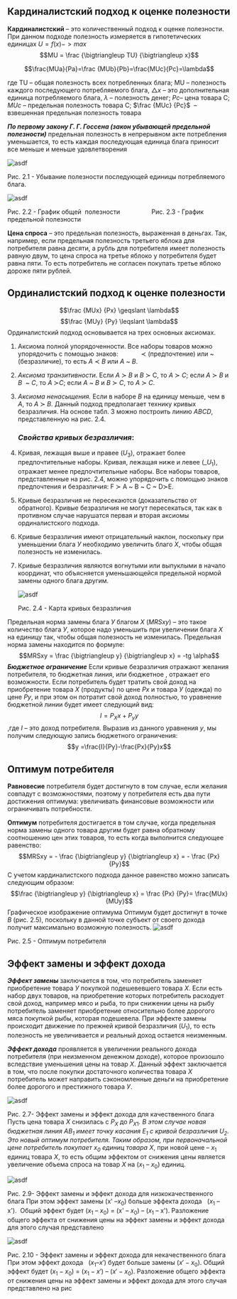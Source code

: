 ## Кардиналистский подход к оценке полезности

**Кардиналистский** – это количественный подход к оценке полезности. При данном подходе полезность измеряется в гипотетических единицах $U= f(x) -> max$
$$MU = \frac {\bigtriangleup TU} {\bigtriangleup x}$$


$$\frac{MUa}{Pa}=\frac {MUb}{Pb}=\frac{MUc}{Pc}=\lambda$$

где TU – общая полезность всех потребленных блага; MU – полезность каждого последующего потребляемого блага, $\bigtriangleup x$ – это дополнительная единица потребляемого блага, $\lambda$ – полезность денег; $Рс$– цена товара С; $MUс$ – предельная полезность товара С; $\frac {MUc} {Pc}$  – взвешенная предельная полезность товара

**_По первому закону Г. Г. Госсена (закон убывающей предельной полезности)_** предельная полезность в непрерывном акте потребления уменьшается, то есть каждая последующая единица блага приносит все меньше и меньше удовлетворения

![asdf](Pictures/10.png)

Рис. 2.1  - Убывание полезности последующей единицы потребляемого блага.

![asdf](Pictures/11.png)

Рис. 2.2 - График общей  полезности                  Рис. 2.3 - График предельной полезности

**Цена спроса** – это предельная полезность, выраженная в деньгах. Так, например, если предельная полезность третьего яблока для потребителя равна десяти, а рубль для потребителя имеет полезность равную двум, то цена спроса на третье яблоко у потребителя будет равна пяти. То есть потребитель не согласен покупать третье яблоко дороже пяти рублей.
## Ординалистский подход к оценке полезности
$$\frac {MUx} {Px} \geqslant \lambda$$
$$\frac {MUy} {Py} \leqslant \lambda$$
Ординалистский подход основывается на трех основных аксиомах.

1. Аксиома полной упорядоченности.
   Все наборы товаров можно упорядочить с помощью знаков:            
   $\prec$  (предпочтение) или ~ (безразличие), то есть _А_ $\prec$ _В_ или _А_ ~ _В_.
2. _Аксиома транзитивности._
   Если _А_ $\succ$ _В_ и _В_ $\succ$ С, то _А_ $\succ$ _С_;
   если _А_ $\succ$ _В_ и _В_  ~ _С_, то _А_ $\succ$_С_;
   если _А_ ~ _В_ и _В_ $\succ$ _С_, то _А_ $\succ$ _С_.
3. _Аксиома ненасыщения._ 
   Если в наборе _В_ на единицу меньше, чем в _А_, то _А_ $\succ$ _В_.
   Данный подход предполагает технику кривых безразличия. На основе табл. 3 можно построить линию _ABCD_, представленную на рис. 2.4.
   
   ### **_Свойства кривых безразличия_**:
1. Кривая, лежащая выше и правее ($U_3$), отражает более предпочтительные наборы. Кривая, лежащая ниже и левее (_$U_1$), отражает менее предпочтительные наборы. Все наборы товаров, представленные на рис. 2.4, можно упорядочить с помощью знаков предпочтения и безразличия: F $\succ$ A ~ В ~ C ~ D$\succ$E.
2. Кривые безразличия не пересекаются (доказательство от обратного). Кривые безразличия не могут пересекаться, так как в противном случае нарушатся первая и вторая аксиомы ординалистского подхода.
3. Кривые безразличия имеют отрицательный наклон, поскольку при уменьшении блага _У_ необходимо увеличить благо _Х_, чтобы общая полезность не изменилась.
4. Кривые безразличия являются вогнутыми или выпуклыми в начало координат, что объясняется уменьшающейся предельной нормой замены одного блага другим.

    ![asdf](Pictures/12.png)
    
	Рис. 2.4 - Карта кривых безразличия

Предельная норма замены блага _У_ благом _Х_ ($MRSxy$) – это такое количество блага _У_, которое надо уменьшить при увеличении блага _Х_ на единицу так, чтобы общая полезность не изменилась.
Предельная норма замены находится по формуле:
$$MRSxy = \frac {\bigtriangleup y} {\bigtriangleup x} = -tg \alpha$$
**_Бюджетное ограничение_**
Если кривые безразличия отражают желания потребителя, то бюджетная линия, или бюджетное , отражает его возможности.
Если потребитель будет тратить свой доход на приобретение товара _Х_ (продукты) по цене _Px_ и товара _У_ (одежда) по цене _Pу_, и при этом он потратит свой доход полностью, то уравнение бюджетной линии будет имеет следующий вид:
$$I = P_Xx + P_yy$$
,где _I_ – это доход потребителя.
Выразив из данного уравнения _у_, мы получим следующую запись бюджетного ограничения:
$$y =\frac{I}{Py}-\frac{Px}{Py}x$$

## Оптимум потребителя

**Равновесие** потребителя будет достигнуто в том случае, если желания совпадут с возможностями, поэтому у потребителя есть два пути достижения оптимума: увеличивать финансовые возможности или ограничивать потребности.

**Оптимум** потребителя достигается в том случае, когда предельная норма замены одного товара другим будет равна обратному соотношению цен этих товаров, то есть когда выполнится следующее равенство:
$$MRSxy = - \frac {\bigtriangleup y} {\bigtriangleup x} = - \frac {Px} {Py}$$
С учетом кардиналистского подхода данное равенство можно записать следующим образом:
$$\frac {\bigtriangleup y} {\bigtriangleup x} = \frac {Px} {Py}= \frac{MUx} {MUy}$$
Графическое изображение оптимума
Оптимум будет достигнут в точке _В_ (рис. 2.5), поскольку в данной точке субъект от своего дохода получит максимально возможную полезность.
![asdf](Pictures/15.png)

Рис. 2.5 - Оптимум потребителя

## Эффект замены и эффект дохода
**_Эффект замены_** заключается в том, что потребитель заменяет приобретение товара _У_ покупкой подешевевшего товара _Х_. Если есть набор двух товаров, на приобретение которых потребитель расходует свой доход, например мясо и рыба, то при снижении цены на рыбу потребитель заменяет приобретение относительно более дорогого мяса покупкой рыбы, которая подешевела. При эффекте замены происходит движение по прежней кривой безразличия ($U_1$), то есть полезность не увеличивается и реальный доход остается неизменным.

**_Эффект дохода_** проявляется в увеличении реального дохода потребителя (при неизменном денежном доходе), которое произошло вследствие уменьшения цены на товар _Х_. Данный эффект заключается в том, что после покупки достаточного количества товара _Х_ потребитель может направить сэкономленные деньги на приобретение более дорогого и престижного товара _У_.

![asdf](Pictures/16.png)

Рис. 2.7- Эффект замены и эффект дохода для качественного блага
Пусть цена товара _X_ снизилась с $Р_X$ до $Р_{X1}$_. В этом случае новая бюджетная линия $AB_1$ имеет точку касания  $Е_1$ с кривой безразличия $U_2$. Это новый оптимум потребителя. Таким образом, при первоначальной цене потребитель покупает $x_0$ единиц товара X_, при новой цене – $x_1$  единиц товара _X_, то есть общим эффектом от снижения цены является увеличение объема спроса на товар _X_ на ($x_1$ – $x_0$) единиц.

![asdf](Pictures/17.png)

Рис. 2.9- Эффект замены и эффект дохода для низкокачественного блага
При этом эффект замены (x' –$x_0$) больше эффекта дохода   ($x_1$ – x').  Общий эффект будет ($x_1$ – $x_0$) = (x' – $x_0$) – ($x_1$ – x'). Разложение общего эффекта от снижения цены на эффект замены и эффект дохода для этого случая представлено

![asdf](Pictures/18.png)

Рис. 2.10 - Эффект замены и эффект дохода для некачественного блага
При этом эффект дохода   ($x_1 – x'$) будет больше замены ($x'-x_0$). Общий эффект будет ($x_1-x_0$) = ($x_1- x'$) – ($x'-x_0$). Разложение общего эффекта от снижения цены на эффект замены и эффект дохода для этого случая представлено на рис